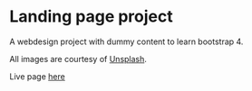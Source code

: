 # Landing page project

A webdesign project with dummy content to learn bootstrap 4.

All images are courtesy of [Unsplash]('https://unsplash.com/').

Live page [here]()
